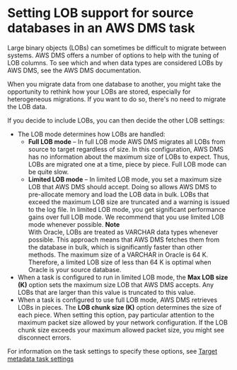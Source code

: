 # Setting LOB support for source databases in an AWS DMS task<a name="CHAP_Tasks.LOBSupport"></a>

Large binary objects \(LOBs\) can sometimes be difficult to migrate between systems\. AWS DMS offers a number of options to help with the tuning of LOB columns\. To see which and when data types are considered LOBs by AWS DMS, see the AWS DMS documentation\.

When you migrate data from one database to another, you might take the opportunity to rethink how your LOBs are stored, especially for heterogeneous migrations\. If you want to do so, there's no need to migrate the LOB data\.

If you decide to include LOBs, you can then decide the other LOB settings:
+ The LOB mode determines how LOBs are handled:
  + **Full LOB mode** – In full LOB mode AWS DMS migrates all LOBs from source to target regardless of size\. In this configuration, AWS DMS has no information about the maximum size of LOBs to expect\. Thus, LOBs are migrated one at a time, piece by piece\. Full LOB mode can be quite slow\.
  + **Limited LOB mode** – In limited LOB mode, you set a maximum size LOB that AWS DMS should accept\. Doing so allows AWS DMS to pre\-allocate memory and load the LOB data in bulk\. LOBs that exceed the maximum LOB size are truncated and a warning is issued to the log file\. In limited LOB mode, you get significant performance gains over full LOB mode\. We recommend that you use limited LOB mode whenever possible\.
**Note**  
With Oracle, LOBs are treated as VARCHAR data types whenever possible\. This approach means that AWS DMS fetches them from the database in bulk, which is significantly faster than other methods\. The maximum size of a VARCHAR in Oracle is 64 K\. Therefore, a limited LOB size of less than 64 K is optimal when Oracle is your source database\.
+ When a task is configured to run in limited LOB mode, the **Max LOB size \(K\)** option sets the maximum size LOB that AWS DMS accepts\. Any LOBs that are larger than this value is truncated to this value\.
+ When a task is configured to use full LOB mode, AWS DMS retrieves LOBs in pieces\. The **LOB chunk size \(K\)** option determines the size of each piece\. When setting this option, pay particular attention to the maximum packet size allowed by your network configuration\. If the LOB chunk size exceeds your maximum allowed packet size, you might see disconnect errors\.

For information on the task settings to specify these options, see [Target metadata task settings](CHAP_Tasks.CustomizingTasks.TaskSettings.TargetMetadata.md)